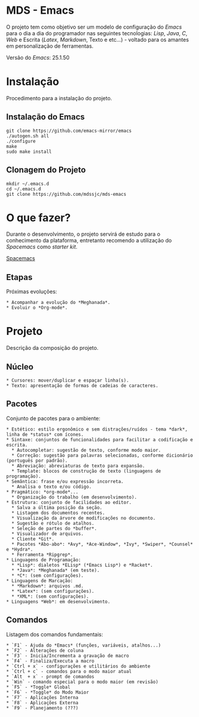 # MDS - Emacs

O projeto tem como objetivo ser um modelo de configuração do *Emacs* para o dia a dia do programador nas seguintes tecnologias: *Lisp*, *Java*, *C*, *Web* e Escrita (*Latex*, *Markdown*, Texto e etc...) - voltado para os amantes em personalização de ferramentas.

Versão do *Emacs*: 25.1.50

# Instalação

Procedimento para a instalação do projeto.

## Instalação do Emacs

```
git clone https://github.com/emacs-mirror/emacs
./autogen.sh all
./configure
make
sudo make install
```

## Clonagem do Projeto

```
mkdir ~/.emacs.d
cd ~/.emacs.d
git clone https://github.com/mdssjc/mds-emacs
```

# O que fazer?

Durante o desenvolvimento, o projeto servirá de estudo para o conhecimento da plataforma, entretanto recomendo a utilização do *Spacemacs* como *starter kit*.

[Spacemacs](https://github.com/syl20bnr/spacemacs)

## Etapas

Próximas evoluções:

    * Acompanhar a evolução do *Meghanada*.
    * Evoluir o *Org-mode*.

# Projeto

Descrição da composição do projeto.

## Núcleo

    * Cursores: mover/duplicar e espaçar linha(s).
    * Texto: apresentação de formas de cadeias de caracteres.

## Pacotes

Conjunto de pacotes para o ambiente:

    * Estético: estilo ergonômico e sem distrações/ruídos - tema *dark*, linha de *status* com ícones.
    * Sintaxe: conjuntos de funcionalidades para facilitar a codificação e escrita.
      * Autocompletar: sugestão de texto, conforme modo maior.
      * Correção: sugestão para palavras selecionadas, conforme dicionário (português por padrão).
      * Abreviação: abreviaturas de texto para expansão.
      * Template: blocos de construção de texto (linguagens de programação).
    * Semântica: frase e/ou expressão incorreta.
      * Analisa o texto e/ou código.
    * Pragmático: *org-mode*...
      * Organização do trabalho (em desenvolvimento).
    * Estrutura: conjunto de facilidades ao editor.
      * Salva a última posição da seção.
      * Listagem dos documentos recentes.
      * Visualização da árvore de modificações no documento.
      * Sugestão e rótulo de atalhos.
      * Seleção de partes do *buffer*.
      * Visualizador de arquivos.
      * Cliente *Git*.
      * Pacotes *Abo-abo*: *Avy*, *Ace-Window*, *Ivy*, *Swiper*, *Counsel* e *Hydra*.
      * Ferramenta *Ripgrep*.
    * Linguagens de Programação:
      * *Lisp*: dialetos *ELisp* (*Emacs Lisp*) e *Racket*.
      * *Java*: *Meghanada* (em teste).
      * *C*: (sem configurações).
    * Linguagens de Marcação:
      * *Markdown*: arquivos .md.
      * *Latex*: (sem configurações).
      * *XML*: (sem configurações).
    * Linguagens *Web*: em desenvolvimento.

## Comandos

Listagem dos comandos fundamentais:

    * `F1` - Ajuda do *Emacs* (funções, variáveis, atalhos...)
    * `F2` - Alterações de coluna
    * `F3` - Inicia/Incrementa a gravação de macro
    * `F4` - Finaliza/Executa a macro
    * `Ctrl + x` - configurações e utilitários do ambiente
    * `Ctrl + c` - comandos para o modo maior atual
    * `Alt  + x` - prompt de comandos
    * `Win` - comando especial para o modo maior (em revisão)
    * `F5` - *Toggle* Global
    * `F6` - *Toggle* do Modo Maior
    * `F7` - Aplicações Interna
    * `F8` - Aplicações Externa
    * `F9` - Planejamento (???)
